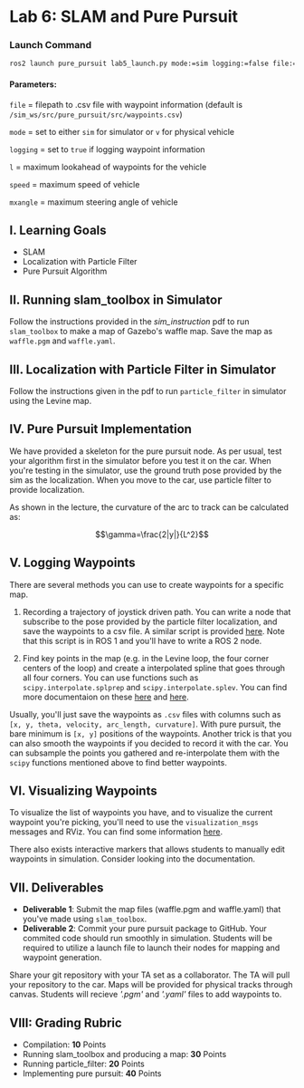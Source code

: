 # Lab 6: SLAM and Pure Pursuit

### Launch Command
```bash
ros2 launch pure_pursuit lab5_launch.py mode:=sim logging:=false file:=/sim_ws/src/pure_pursuit/src/AEBwaypoints.csv mxangle:=35.0 speed:=2.0
```
#### Parameters:
`file` = filepath to .csv file with waypoint information (default is `/sim_ws/src/pure_pursuit/src/waypoints.csv`)

`mode` = set to either `sim` for simulator or `v` for physical vehicle

`logging` = set to `true` if logging waypoint information

`l` = maximum lookahead of waypoints for the vehicle

`speed` = maximum speed of vehicle

`mxangle` = maximum steering angle of vehicle

## I. Learning Goals

- SLAM
- Localization with Particle Filter
- Pure Pursuit Algorithm

## II. Running slam_toolbox in Simulator

Follow the instructions provided in the *sim_instruction* pdf to run `slam_toolbox` to make a map of Gazebo's waffle map. Save the map as `waffle.pgm` and `waffle.yaml`.

## III. Localization with Particle Filter in Simulator

Follow the instructions given in the pdf to run `particle_filter` in simulator using the Levine map.

## IV. Pure Pursuit Implementation

We have provided a skeleton for the pure pursuit node. As per usual, test your algorithm first in the simulator before you test it on the car. When you're testing in the simulator, use the ground truth pose provided by the sim as the localization. When you move to the car, use particle filter to provide localization.

As shown in the lecture, the curvature of the arc to track
can be calculated as:

<!-- ![](https://latex.codecogs.com/svg.latex?\gamma=\frac{2|y|}{L^2}) -->
$$\gamma=\frac{2|y|}{L^2}$$

## V. Logging Waypoints

There are several methods you can use to create waypoints for a specific map.

1. Recording a trajectory of joystick driven path. You can write a node that subscribe to the pose provided by the particle filter localization, and save the waypoints to a csv file. A similar script is provided [here](https://github.com/f1tenth/f1tenth_labs/blob/main/waypoint_logger/scripts/waypoint_logger.py). Note that this script is in ROS 1 and you'll have to write a ROS 2 node.

2. Find key points in the map (e.g. in the Levine loop, the four corner centers of the loop) and create a interpolated spline that goes through all four corners. You can use functions such as `scipy.interpolate.splprep` and `scipy.interpolate.splev`. You can find more documentaion on these [here](https://docs.scipy.org/doc/scipy/reference/generated/scipy.interpolate.splprep.html) and [here](https://docs.scipy.org/doc/scipy/reference/generated/scipy.interpolate.splev.html#scipy.interpolate.splev).

Usually, you'll just save the waypoints as `.csv` files with columns such as `[x, y, theta, velocity, arc_length, curvature]`. With pure pursuit, the bare minimum is `[x, y]` positions of the waypoints. Another trick is that you can also smooth the waypoints if you decided to record it with the car. You can subsample the points you gathered and re-interpolate them with the `scipy` functions mentioned above to find better waypoints.

## VI. Visualizing Waypoints

To visualize the list of waypoints you have, and to visualize the current waypoint you're picking, you'll need to use the `visualization_msgs` messages and RViz. You can find some information [here](http://wiki.ros.org/rviz/DisplayTypes/Marker).

There also exists interactive markers that allows students to manually edit waypoints in simulation. Consider looking into the documentation. 

## VII. Deliverables

- **Deliverable 1**: Submit the map files (waffle.pgm and waffle.yaml) that you've made using `slam_toolbox`.
- **Deliverable 2**: Commit your pure pursuit package to GitHub. Your commited code should run smoothly in simulation. Students will be required to utilize a launch file to launch their 
nodes for mapping and waypoint generation. 

Share your git repository with your TA set as a collaborator. The TA will pull your repository to the car. Maps will be provided for physical tracks 
through canvas. Students will recieve *'.pgm'* and *'.yaml'* files to add waypoints to.


## VIII: Grading Rubric
- Compilation: **10** Points
- Running slam_toolbox and producing a map: **30** Points
- Running particle_filter: **20** Points
- Implementing pure pursuit: **40** Points

